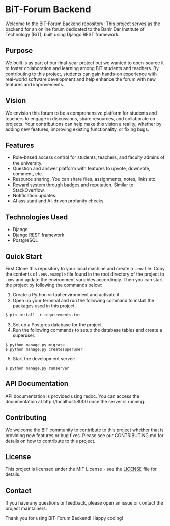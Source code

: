 # BiT-Forum Backend

Welcome to the BiT-Forum Backend repository! This project serves as the backend for an online forum dedicated to the Bahir Dar Institute of Technology (BiT), built using Django REST framework.

## Purpose

We built is as part of our final-year project but we wanted to open-source it to foster collaboration and learning among BiT students and teachers. By contributing to this project, students can gain hands-on experience with real-world software development and help enhance the forum with new features and improvements.

## Vision

We envision this forum to be a comprehensive platform for students and teachers to engage in discussions, share resources, and collaborate on projects. Your contributions can help make this vision a reality, whether by adding new features, improving existing functionality, or fixing bugs.

## Features

- Role-based access control for students, teachers, and faculty admins of the university.
- Question and answer platform with features to upvote, downvote, comment, etc.
- Resource sharing. You can share files, assignments, notes, links etc.
- Reward system through badges and reputation. Similar to StackOverflow.
- Notification updates.
- AI assistant and AI-driven profanity checks.

## Technologies Used

- Django
- Django REST framework
- PostgreSQL

## Quick Start

First Clone this repository to your local machine and create a `.env` file. Copy the contents of `.env.example` file found in the root directory of the project to `.env` and update the environment variables accordingly. Then you can start the project by following the commands below:

1. Create a Python virtual environment and activate it.
2. Open up your terminal and run the following command to install the packages used in this project.

```shell
$ pip install -r requirements.txt
```

3. Set up a Postgres database for the project.
4. Run the following commands to setup the database tables and create a superuser.

```shell
$ python manage.py migrate
$ python manage.py createsuperuser
```

5. Start the development server:

```shell
$ python manage.py runserver
```

## API Documentation

API documentation is provided using redoc. You can access the documentation at http://localhost:8000 once the server is running.

## Contributing

We welcome the BiT community to contribute to this project whether that is providing new features or bug fixes. Please see our CONTRIBUTING.md for details on how to contribute to this project.

## License

This project is licensed under the MIT License - see the [LICENSE](https://github.com/gdscbahirdar/forum-backend/blob/master/LICENSE) file for details.

## Contact

If you have any questions or feedback, please open an issue or contact the project maintainers.

Thank you for using BiT-Forum Backend! Happy coding!

